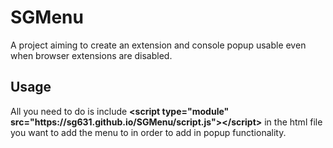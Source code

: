 <h1>SGMenu</h1>
<p>A project aiming to create an extension and console popup usable even when browser extensions are disabled.</p>
<h2>Usage</h2>
<p>All you need to do is include <b>&lt;script type="module" src="https://sg631.github.io/SGMenu/script.js"&gt;&lt;/script&gt;</b> in the html file you want to add the menu to in order to add in popup functionality.</p>
